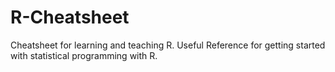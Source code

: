 # R-Cheatsheet

Cheatsheet for learning and teaching R. Useful Reference for getting started with statistical programming with R.
